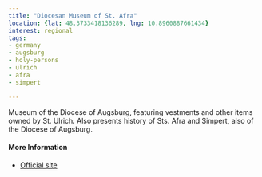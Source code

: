 ```yaml
---
title: "Diocesan Museum of St. Afra"
location: {lat: 48.3733418136289, lng: 10.8960887661434}
interest: regional
tags:
- germany
- augsburg
- holy-persons
- ulrich
- afra
- simpert

---
```



Museum of the Diocese of Augsburg, featuring vestments and other items owned by St. Ulrich.  Also presents history of Sts. Afra and Simpert, also of the Diocese of Augsburg.

#### More Information

* [Official site](https://www.museum-st-afra.de/en/)





